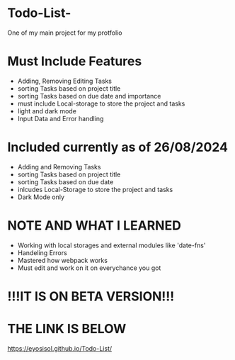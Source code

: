 # Todo-List-
One of my main project for my protfolio 
# Must Include Features 
- Adding, Removing Editing Tasks
- sorting Tasks based on project title
- sorting Tasks based on due date and importance
- must include Local-storage to store the project and tasks
- light and dark mode
- Input Data and Error handling
# Included currently as of 26/08/2024
- Adding and Removing Tasks
- sorting Tasks based on project title
- sorting Tasks based on due date
- inlcudes Local-Storage to store the project and tasks
- Dark Mode only

# NOTE AND WHAT I LEARNED 
- Working with local storages and external modules like 'date-fns'
- Handeling Errors
- Mastered how webpack works
- Must edit and work on it on everychance you got 

# !!!IT IS ON BETA VERSION!!! 

# THE LINK IS BELOW
https://eyosisol.github.io/Todo-List/
